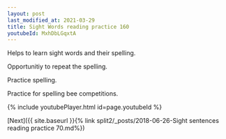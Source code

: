 ```yaml
---
layout: post
last_modified_at: 2021-03-29
title: Sight Words reading practice 160
youtubeId: MxhDbLGqxtA
---
```

 
 
Helps to learn sight words and their spelling.

Opportunitiy to repeat the spelling. 

Practice spelling. 
 
Practice for spelling bee competitions. 
 
{% include youtubePlayer.html id=page.youtubeId %}
 
 

[Next]({{ site.baseurl }}{% link  split2/_posts/2018-06-26-Sight sentences reading practice 70.md%})
 
